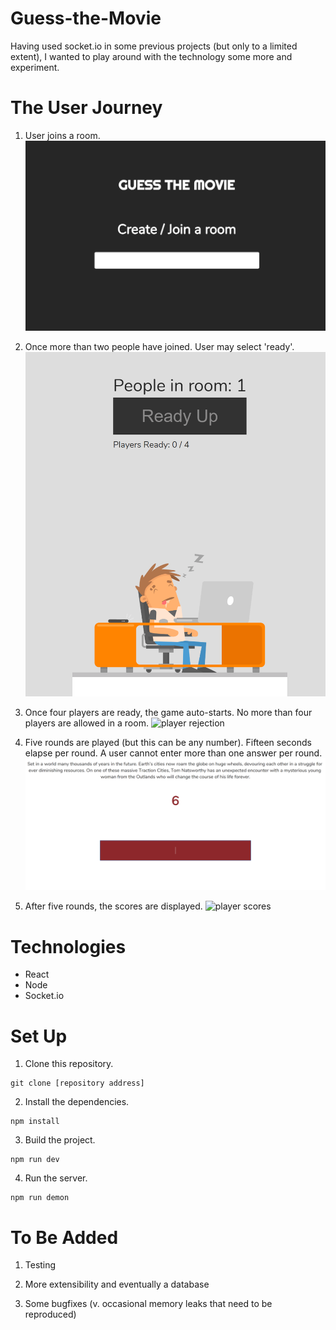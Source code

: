 # Guess-the-Movie

Having used socket.io in some previous projects (but only to a limited extent), I wanted to play around with the technology some more
and experiment.

# The User Journey

1. User joins a room.
   ![joins](https://raw.githubusercontent.com/ljsikuade/Guess-the-Movie/newfeature/images/join.PNG)

2. Once more than two people have joined. User may select 'ready'.
   ![user ready](https://raw.githubusercontent.com/ljsikuade/Guess-the-Movie/newfeature/images/waiting.PNG)

3. Once four players are ready, the game auto-starts. No more than four players are allowed in a room.
   ![player rejection](https://i.imgur.com/Vt3qtD9.png)

4. Five rounds are played (but this can be any number). Fifteen seconds elapse per round.
   A user cannot enter more than one answer per round.
   ![round view](https://raw.githubusercontent.com/ljsikuade/Guess-the-Movie/newfeature/images/example.PNG)

5. After five rounds, the scores are displayed.
   ![player scores](https://i.imgur.com/EFDkhIW.png)

# Technologies

- React
- Node
- Socket.io

# Set Up

1. Clone this repository.

```
git clone [repository address]
```

2. Install the dependencies.

```
npm install
```

3. Build the project.

```
npm run dev
```

4. Run the server.

```
npm run demon
```

# To Be Added

1. Testing

2. More extensibility and eventually a database

3. Some bugfixes (v. occasional memory leaks that need to be reproduced)
